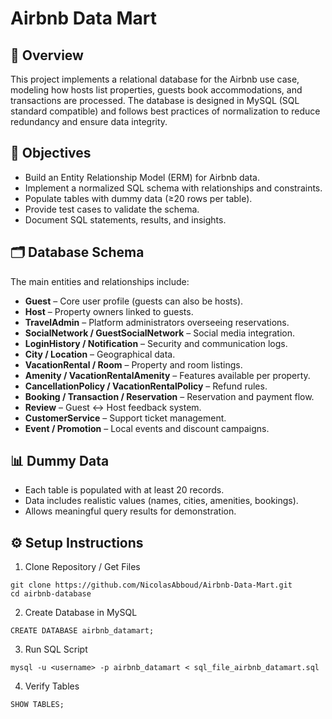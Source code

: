 # Airbnb Data Mart

## 📌 Overview
This project implements a relational database for the Airbnb use case, modeling how hosts list properties, guests book accommodations, and transactions are processed. The database is designed in MySQL (SQL standard compatible) and follows best practices of normalization to reduce redundancy and ensure data integrity.

## 🎯 Objectives
- Build an Entity Relationship Model (ERM) for Airbnb data.
- Implement a normalized SQL schema with relationships and constraints.
- Populate tables with dummy data (≥20 rows per table).
- Provide test cases to validate the schema.
- Document SQL statements, results, and insights.

## 🗂️ Database Schema
The main entities and relationships include:
- **Guest** – Core user profile (guests can also be hosts).
- **Host** – Property owners linked to guests.
- **TravelAdmin** – Platform administrators overseeing reservations.
- **SocialNetwork / GuestSocialNetwork** – Social media integration.
- **LoginHistory / Notification** – Security and communication logs.
- **City / Location** – Geographical data.
- **VacationRental / Room** – Property and room listings.
- **Amenity / VacationRentalAmenity** – Features available per property.
- **CancellationPolicy / VacationRentalPolicy** – Refund rules.
- **Booking / Transaction / Reservation** – Reservation and payment flow.
- **Review** – Guest ↔ Host feedback system.
- **CustomerService** – Support ticket management.
- **Event / Promotion** – Local events and discount campaigns.

## 📊 Dummy Data
- Each table is populated with at least 20 records.
- Data includes realistic values (names, cities, amenities, bookings).
- Allows meaningful query results for demonstration.

## ⚙️ Setup Instructions
1. Clone Repository / Get Files
```
git clone https://github.com/NicolasAbboud/Airbnb-Data-Mart.git
cd airbnb-database
```

2. Create Database in MySQL
```
CREATE DATABASE airbnb_datamart;
```

3. Run SQL Script
```
mysql -u <username> -p airbnb_datamart < sql_file_airbnb_datamart.sql
```

4. Verify Tables
```
SHOW TABLES;
```


